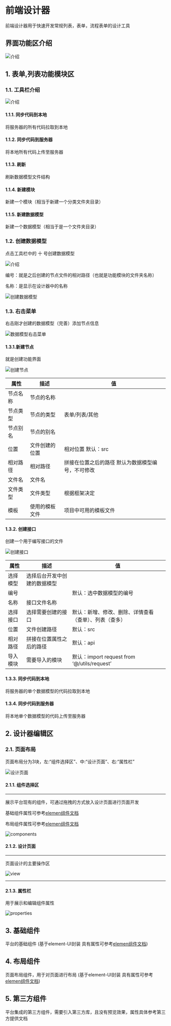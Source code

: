 # 前端设计器

前端设计器用于快速开发常规列表，表单，流程表单的设计工具

##  界面功能区介绍
![介绍](..\images\web\介绍.png)

##  1. 表单,列表功能模块区

###  1.1.  工具栏介绍

![介绍](..\images\web\图标介绍.png)

#### 1.1.1. 同步代码到本地

将服务器的所有代码拉取到本地

#### 1.1.2. 同步代码到服务器

将本地所有代码上传至服务器

#### 1.1.3. 刷新

刷新数据模型文件结构
#### 1.1.4. 新建模块

新建一个模块（相当于新建一个分类文件夹目录）

#### 1.1.5. 新建数据模型

新建一个数据模型（相当于是一个文件夹目录）

###  1.2.  创建数据模型

点击工具栏中的 十 号创建数据模型

![介绍](..\images\web\图标介绍.png)

编号：就是之后创建的节点文件的相对路径（也就是功能模块的文件夹名称）

名称：是显示在设计器中的名称

![创建数据模型](..\images\web\1.png)

###  1.3. 右击菜单


右击刚才创建的数据模型（完善）添加节点信息

![数据模型右击菜单](..\images\web\数据模型右击菜单.png)

#### 1.3.1.新建节点

就是创建功能界面

![创建节点](..\images\web\创建节点.png)

| 属性     | 描述           | 值                                                 |
| -------- | -------------- | -------------------------------------------------- |
| 节点名称 | 节点的名称     |                                                    |
| 节点类型 | 节点的类型     | 表单/列表/其他                                     |
| 节点别名 | 节点的别名     |                                                    |
| 位置     | 文件创建的位置 | 相对位置   默认：src                               |
| 相对路径 | 相对路径       | 拼接在位置之后的路径  默认为数据模型编号，不可修改 |
| 文件名   | 文件名         |                                                    |
| 文件类型 | 文件类型       | 根据框架决定                                       |
| 模板     | 使用的模板文件 | 项目中可用的模板文件                               |

#### 1.3.2. 创建接口

创建一个用于编写接口的文件

![创建接口](..\images\web\创建接口.png)



| 属性     | 描述                         | 值                                                     |
| -------- | ---------------------------- | ------------------------------------------------------ |
| 选择模型 | 选择后台开发中创建的数据模型 |                                                        |
| 编号     |                              | 默认：选中数据模型的编号                               |
| 名称     | 接口文件名称                 |                                                        |
| 选择接口 | 选择需要创建的接口           | 默认：新增、修改、删除、详情查看（查单）、列表（查多） |
| 位置     | 文件创建路径                 | 默认：src                                              |
| 相对路径 | 拼接在位置属性之后的路径     | 默认：api                                              |
| 导入模块 | 需要导入的模块               | 默认：import request from ‘@/utils/request’            |

#### 1.3.3. 同步代码到本地

将服务器的单个数据模型的代码拉取到本地

#### 1.3.4. 同步代码到服务器

将本地单个数据模型的代码上传至服务器


## 2. 设计器编辑区

### 2.1. 页面布局

页面布局分为3块，左:“组件选择区”、中:“设计页面”、右:“属性栏”

![设计页面](..\images\web\design.png)

#### 2.1.1. 组件选择区
***
展示平台现有的组件，可通过拖拽的方式放入设计页面进行页面开发

基础组件属性可参考[elemen组件文档](https://element.eleme.cn/2.15/#/zh-CN/component/pagination)

布局组件属性可参考[elemen组件文档](https://element.eleme.cn/2.15/#/zh-CN/component/pagination)

![components](..\images\web\components.png)

#### 2.1.2. 设计页面
***
页面设计的主要操作区

![view](..\images\web\view.png)

------

#### 2.1.3. 属性栏
用于展示和编辑组件属性

![properties](..\images\web\properties.png)


## 3. 基础组件

平台的基础组件 (基于element-UI封装 具有属性可参考[elemen组件文档](https://element.eleme.cn/2.15/#/zh-CN/component/pagination))

## 4. 布局组件

页面布局组件，用于对页面进行布局 (基于element-UI封装 具有属性可参考[elemen组件文档](https://element.eleme.cn/2.15/#/zh-CN/component/pagination))

## 5. 第三方组件

平台集成的第三方组件，需要引入第三方库，且没有预览效果，属性具体参考第三方提供文档